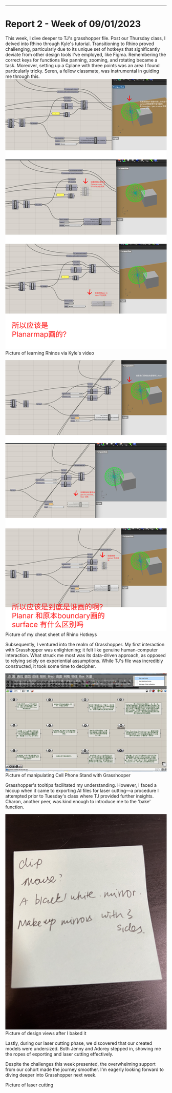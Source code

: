 ---
# Report 2 - Week of 09/01/2023 #
This week, I dive deeper to TJ's grasshopper file. 
Post our Thursday class, I delved into Rhino through Kyle's tutorial. Transitioning to Rhino proved challenging, particularly due to its unique set of hotkeys that significantly deviate from other design tools I've employed, like Figma. Remembering the correct keys for functions like panning, zooming, and rotating became a task. Moreover, setting up a Cplane with three points was an area I found particularly tricky. Seren, a fellow classmate, was instrumental in guiding me through this.
![Picture of learning Rhinos via Kyle's video](./09-07/1.jpg)
Picture of learning Rhinos via Kyle's video 

![Picture of my cheat sheet of Rhino Hotkeys](./09-07/2.jpg)
Picture of my cheat sheet of Rhino Hotkeys

Subsequently, I ventured into the realm of Grasshopper. My first interaction with Grasshopper was enlightening; it felt like genuine human-computer interaction. What struck me most was its data-driven approach, as opposed to relying solely on experiential assumptions. While TJ's file was incredibly constructed, it took some time to decipher.

![Picture of manipulating Cell Phone Stand with Grasshooper](./09-07/3.png)
Picture of manipulating Cell Phone Stand with Grasshooper


Grasshopper's tooltips facilitated my understanding. However, I faced a hiccup when it came to exporting AI files for laser cutting—a procedure I attempted prior to Tuesday's class where TJ provided further insights. Charon, another peer, was kind enough to introduce me to the 'bake' function.


![Picture of design views after I baked it](./09-07/4.jpg)
Picture of design views after I baked it

Lastly, during our laser cutting phase, we discovered that our created models were undersized. Both Jenny and Adorey stepped in, showing me the ropes of exporting and laser cutting effectively.

Despite the challenges this week presented, the overwhelming support from our cohort made the journey smoother. I'm eagerly looking forward to diving deeper into Grasshopper next week.


Picture of laser cutting




